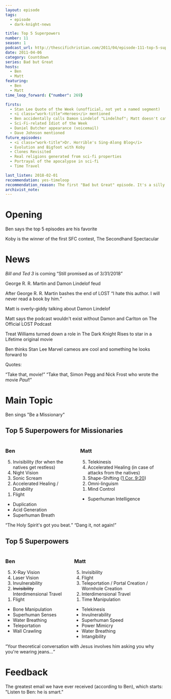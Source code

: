 ```yaml
---
layout: episode
tags:
  - episode
  - dark-knight-news 

title: Top 5 Superpowers
number: 11 
season: 1
podcast_url: http://thescifichristian.com/2011/04/episode-111-top-5-superpowers/
date: 2011-04-06
category: Countdown
series: Bad but Great
hosts:
  - Ben
  - Matt
featuring: 
  - Ben
  - Matt
time_loop_forward: {"number": 269}

firsts: 
  - Stan Lee Quote of the Week (unofficial, not yet a named segment)
  - <i class="work-title">Heroes</i> mentioned
  - Ben accidentally calls Damon Lindelof "Lindelhof"; Matt doesn't catch it 
  - Sci-Fi-related Idiot of the Week 
  - Daniel Butcher appearance (voicemail)
  - Dave Johnson mentioned
future_episodes: 
  - <i class="work-title">Dr. Horrible's Sing-Along Blog</i>
  - Evolution and Bigfoot with Koby
  - Clones Revisited
  - Real religions generated from sci-fi properties
  - Portrayal of the apocalypse in sci-fi 
  - Time Travel

last_listen: 2018-02-01
recommendation: yes-timeloop
recommendation_reason: The first "Bad but Great" episode. It's a silly premise and a silly discussion with some of the funniest moments of Season 1.
archivist_note: 
---
```

# Opening
Ben says the top 5 episodes are his favorite

Koby is the winner of the first SFC contest, The Secondhand Spectacular



# News
<i class="work-title">Bill and Ted 3</i> is coming <q class="archivist inline">Still promised as of 3/31/2018</q>

George R. R. Martin and Damon Lindelof feud

<div class="quote">
  <span class="quote-context tag is-size-6">After George R. R. Martin bashes the end of LOST</span>
  <q class="matt">I hate this author. I will never read a book by him.</q>
</div>

Matt is overly-giddy talking about Damon Lindelof

Matt says the podcast wouldn't exist without Damon and Carlton on The Official LOST Podcast

Treat Williams turned down a role in The Dark Knight Rises to star in a Lifetime original movie

Ben thinks Stan Lee Marvel cameos are cool and something he looks forward to 

Quotes: 
<div class="quote">
  <q class="ben">Take that, movie!</q>
  <q class="matt">Take that, Simon Pegg and Nick Frost who wrote the movie <i class="work-title">Paul</i>!</q>
</div>



# Main Topic

Ben sings "Be a Missionary"

<div class="top-five">
  <h2 class="has-text-centered">Top 5 Superpowers for Missionaries</h2>
  <div class="columns">
    <div class="column ben">
      <h3>Ben</h3>
      <ol reversed>
        <li>Invisibility (for when the natives get restless) 
        <li>Night Vision
        <li>Sonic Scream
        <li>Accelerated Healing / Durability 
        <li>Flight
      </ol>
      <ul class="runner-ups">
        <li>Duplication 
        <li>Acid Generation
        <li>Superhuman Breath
      </ul>
    </div>
    <div class="column matt">
      <h3>Matt</h3>
      <ol reversed>
        <li>Telekinesis 
        <li>Accelerated Healing (in case of attacks from the natives) 
        <li>Shape-Shifting (<a href="https://www.biblegateway.com/passage/?search=1+cor+9%3A20&version=ESV">1 Cor. 9:20</a>)
        <li>Omni-linguism 
        <li>Mind Control
      </ol>
      <ul class="runner-ups">
        <li>Superhuman Intelligence
      </ul>
    </div>
  </div>
</div>

<div class="quote">
  <span class="quote-context tag is-size-6"></span>
  <q class="ben">The Holy Spirit's got you beat.</q>
  <q class="matt">Dang it, not again!</q>
</div>

<div class="top-five">
  <h2 class="has-text-centered">Top 5 Superpowers</h2>
  <div class="columns">
    <div class="column ben">
      <h3>Ben</h3>
      <ol reversed>
        <li>X-Ray Vision
        <li>Laser Vision
        <li>Invulnerability
        <li><s>Invisibility</s> Interdimensional Travel
        <li>Flight
      </ol>
      <ul class="runner-ups">
        <li>Bone Manipulation
        <li>Superhuman Senses
        <li>Water Breathing
        <li>Teleportation 
        <li>Wall Crawling 
      </ul>
    </div>
    <div class="column matt">
      <h3>Matt</h3>
      <ol reversed>
        <li>Invisibility
        <li>Flight 
        <li>Teleportation / Portal Creation / Wormhole Creation 
        <li>Interdimensional Travel
        <li>Time Manipulation
      </ol>
      <ul class="runner-ups">
        <li>Telekinesis
        <li>Invulnerability
        <li>Superhuman Speed
        <li>Power Mimicry
        <li>Water Breathing 
        <li>Intangibility
      </ul>
    </div>
  </div>
</div>

<div class="quote">
  <q class="ben">Your theoretical conversation with Jesus involves him asking you why you're wearing jeans...</q>
</div>



# Feedback

The greatest email we have ever received (according to Ben), which starts: "Listen to Ben: he is smart."